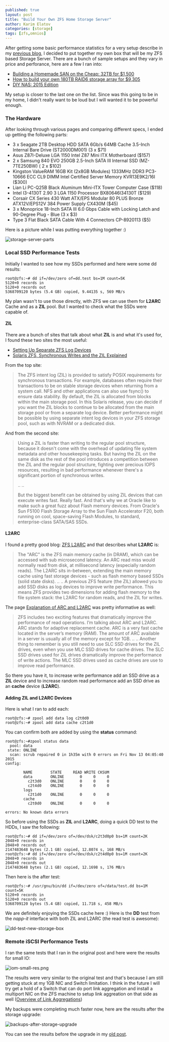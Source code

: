 ```yaml
---
published: true
layout: post
title: "Build Your Own ZFS Home Storage Server"
author: Karim Elatov
categories: [storage]
tags: [zfs,omnios]
---
```

After getting some basic performance statistics for a very setup describe in my [previous blog](/2014/01/zfs-iscsi-benchmarks-tests/), I decided to put together my own box that will be my ZFS based Storage Server. There are a bunch of sample setups and they vary in price and perforance, here are a few I ran into:

* [Building a Homemade SAN on the Cheap: 32TB for $1,500](http://thehomeserverblog.com/esxi-storage/building-a-homemade-san-on-the-cheap-32tb-for-1500/)
* [How to build your own 180TB RAID6 storage array for $9,305](http://www.extremetech.com/computing/178757-how-to-build-your-own-180tb-raid6-storage-array-for-9305)
* [DIY NAS: 2015 Edition](http://blog.brianmoses.net/2015/01/diy-nas-2015-edition.html)

My setup is closer to the last one on the list. Since was this going to be in my home, I didn't really want to be loud but I will wanted it to be powerful enough.

### The Hardware

After looking through various pages and comparing different specs, I ended up getting the following parts:

* 3 x Seagate 2TB Desktop HDD SATA 6Gb/s 64MB Cache 3.5-Inch Internal Bare Drive (ST2000DM001) (3 x $71)
* Asus Z87I-Deluxe LGA 1150 Intel Z87 Mini ITX Motherboard ($157)
* 2 x Samsung 840 EVO 250GB 2.5-Inch SATA III Internal SSD (MZ-7TE250BW) ( 2 x $102)
* Kingston ValueRAM 16GB Kit (2x8GB Modules) 1333MHz DDR3 PC3-10666 ECC CL9 DIMM Intel Certified Server Memory KVR13E9K2/16I ($300)
* Lian Li PC-Q25B Black Aluminum Mini-ITX Tower Computer Case ($118)
* Intel I3-4130T 2.90 3 LGA 1150 Processor BX80646I34130T ($129)
* Corsair CX Series 430 Watt ATX/EPS Modular 80 PLUS Bronze ATX12V/EPS12V 384 Power Supply CX430M ($45)
* 3 x Monoprice 18-Inch SATA III 6.0 Gbps Cable with Locking Latch and 90-Degree Plug - Blue (3 x $3)
* Type 3 Flat Black SATA Cable With 4 Connectors CP-8920113 ($5)

Here is a picture while I was putting everything together :)

![storage-server-parts](https://seacloud.cc/d/480b5e8fcd/files/?p=/zfs-perf-biy-san/storage-server-parts.jpg&raw=1) 

### Local SSD Performance Tests
Initially I wanted to see how my SSDs performed and here were some dd results:

	root@zfs:~# dd if=/dev/zero of=dd.test bs=1M count=5K
	5120+0 records in
	5120+0 records out
	5368709120 bytes (5.4 GB) copied, 9.44135 s, 569 MB/s
	
My plan wasn't to use those directly, with ZFS we can use them for **L2ARC** Cache and as a **ZIL** pool. But I wanted to check what the SSDs were capable of.

#### ZIL 
There are a bunch of sites that talk about what **ZIL** is and what it's used for, I found these two sites the most useful:

* [Setting Up Separate ZFS Log Devices](http://docs.oracle.com/cd/E19253-01/819-5461/gfgaa/index.html)
* [Solaris ZFS, Synchronous Writes and the ZIL Explained](http://constantin.glez.de/blog/2010/07/solaris-zfs-synchronous-writes-and-zil-explained)

From the top site:

> The ZFS intent log (ZIL) is provided to satisfy POSIX requirements for synchronous transactions. For example, databases often require their transactions to be on stable storage devices when returning from a system call. NFS and other applications can also use fsync() to ensure data stability. By default, the ZIL is allocated from blocks within the main storage pool. In this Solaris release, you can decide if you want the ZIL blocks to continue to be allocated from the main storage pool or from a separate log device. Better performance might be possible by using separate intent log devices in your ZFS storage pool, such as with NVRAM or a dedicated disk.

And from the second site:

> Using a ZIL is faster than writing to the regular pool structure, because it doesn't come with the overhead of updating file system metadata and other housekeeping tasks. But having the ZIL on the same disk as the rest of the pool introduces a competition between the ZIL and the regular pool structure, fighting over precious IOPS resources, resulting in bad performance whenever there's a significant portion of synchronous writes.
> 
> ..
> ..
> 
> But the biggest benefit can be obtained by using ZIL devices that can execute writes fast. Really fast. And that's why we at Oracle like to make such a great fuzz about Flash memory devices. From Oracle's Sun F5100 Flash Storage Array to the Sun Flash Accelerator F20, both running on cool, space-saving Flash Modules, to standard, enterprise-class SATA/SAS SSDs.

#### L2ARC

I found a pretty good blog: [ZFS L2ARC](http://synccore.co.in/caching-technology/) and that describes what **L2ARC** is:

> The "ARC" is the ZFS main memory cache (in DRAM), which can be accessed with sub microsecond latency. An ARC read miss would normally read from disk, at millisecond latency (especially random reads). The L2ARC sits in-between, extending the main memory cache using fast storage devices - such as flash memory based SSDs (solid state disks).
> ..
> ..
> A previous ZFS feature (the ZIL) allowed you to add SSD disks as log devices to improve write performance. This means ZFS provides two dimensions for adding flash memory to the file system stack: the L2ARC for random reads, and the ZIL for writes.

The page [Explanation of ARC and L2ARC](http://www.zfsbuild.com/2010/04/15/explanation-of-arc-and-l2arc/) was pretty informative as well:

> ZFS includes two exciting features that dramatically improve the performance of read operations. I’m talking about ARC and L2ARC. ARC stands for adaptive replacement cache. ARC is a very fast cache located in the server’s memory (RAM). The amount of ARC available in a server is usually all of the memory except for 1GB.
> ..
> ..
> Another thing to remember is you still need to use SLC SSD drives for the ZIL drives, even when you use MLC SSD drives for cache drives. The SLC SSD drives used for ZIL drives dramatically improve the performance of write actions. The MLC SSD drives used as cache drives are use to improve read performance.


So there you have it, to increase write performance add an SSD drive as a **ZIL** device and to increase random read performance add an SSD drive as an **cache** device (**L2ARC**).

#### Adding ZIL and L2ARC Devices
Here is what I ran to add each:

	root@zfs:~# zpool add data log c2t0d0
	root@zfs:~# zpool add data cache c2t1d0
	
You can confirm both are added by using the **status** command:

	root@zfs:~#zpool status data
	  pool: data
	 state: ONLINE
	  scan: scrub repaired 0 in 1h35m with 0 errors on Fri Nov 13 04:05:40 2015
	config:
	
	        NAME        STATE     READ WRITE CKSUM
	        data        ONLINE       0     0     0
	          c2t3d0    ONLINE       0     0     0
	          c2t4d0    ONLINE       0     0     0
	        logs
	          c2t1d0    ONLINE       0     0     0
	        cache
	          c2t0d0    ONLINE       0     0     0
	
	errors: No known data errors


So before using the SSDs as **ZIL** and **L2ARC**, doing a quick DD test to the HDDs, I saw the following:

	root@zfs:~# dd if=/dev/zero of=/dev/dsk/c2t3d0p0 bs=1M count=2K
	2048+0 records in
	2048+0 records out
	2147483648 bytes (2.1 GB) copied, 12.8074 s, 168 MB/s
	root@zfs:~# dd if=/dev/zero of=/dev/dsk/c2t4d0p0 bs=1M count=2K
	2048+0 records in
	2048+0 records out
	2147483648 bytes (2.1 GB) copied, 12.1698 s, 176 MB/s

Then here is the after test:

	root@zfs:~# /usr/gnu/bin/dd if=/dev/zero of=/data/test.dd bs=1M count=5K
	5120+0 records in
	5120+0 records out
	5368709120 bytes (5.4 GB) copied, 11.718 s, 458 MB/s

We are definitely enjoying the SSDs cache here :) Here is the **DD** test from the *napp-it* interface with both ZIL and L2ARC (the read test is awesome):

![dd-test-new-storage-box](https://seacloud.cc/d/480b5e8fcd/files/?p=/zfs-perf-biy-san/dd-test-new-storage-box.png&raw=1)

### Remote iSCSI Performance Tests
I ran the same tests that I ran in the original post and here were the results for small IO:

![iom-small-res.png](https://seacloud.cc/d/480b5e8fcd/files/?p=/zfs-perf-biy-san/iom-small-res.png&raw=1)

The results were very similar to the original test and that's because I am still getting stuck at my 1GB NIC and Switch limitation. I think in the future I will try get a hold of a Switch that can do port link aggregation and install a multiport NIC on the ZFS machine to setup link aggreation on that side as well ([Overview of Link Aggregations](https://docs.oracle.com/cd/E23824_01/html/821-1458/fpjvl.html))

My backups were completing much faster now, here are the results after the storage upgrade:

![backups-after-storage-upgrade](https://seacloud.cc/d/480b5e8fcd/files/?p=/zfs-perf-biy-san/backups-after-storage-upgrade.png&raw=1)

You can see the results before the upgrade in my [old post](/2014/02/esxi-backups-zfs-xsibackup/).

